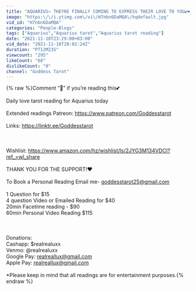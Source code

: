 ```yaml
---
title: "AQUARIUS♒️ THEYRE FINALLY COMING TO EXPRESS THEIR LOVE TO YOU💕❤️ WANTING TO BUILD A LEGACY🥰"
image: "https:\/\/i.ytimg.com\/vi\/H7nbn6DaMQA\/hqdefault.jpg"
vid_id: "H7nbn6DaMQA"
categories: "People-Blogs"
tags: ["Aquarius","Aquarius tarot","Aquarius tarot reading"]
date: "2021-11-18T23:29:00+03:00"
vid_date: "2021-11-18T20:02:24Z"
duration: "PT12M23S"
viewcount: "295"
likeCount: "68"
dislikeCount: "0"
channel: "Goddess Tarot"
---
```

{% raw %}Comment “🥰”  if you’re reading this💕<br /><br />Daily love tarot reading for Aquarius today<br /><br />Extended readings Patreon: <a rel="nofollow" target="blank" href="https://www.patreon.com/Goddesstarot">https://www.patreon.com/Goddesstarot</a><br /><br />Links: <a rel="nofollow" target="blank" href="https://linktr.ee/Goddesstarot">https://linktr.ee/Goddesstarot</a><br /><br /><br /><br />Wishlist: <a rel="nofollow" target="blank" href="https://www.amazon.com/hz/wishlist/ls/2JYG3M134VDCI?ref_=wl_share">https://www.amazon.com/hz/wishlist/ls/2JYG3M134VDCI?ref_=wl_share</a><br /><br />THANK YOU FOR THE SUPPORT!❤️<br /><br />To Book a Personal Reading Email me- goddesstarot25@gmail.com<br /><br />1 Question for $15<br /> 4 question Video or Emailed Reading for $40<br />20min Facetime reading - $90<br />60min Personal Video Reading $115<br /><br /><br /><br />Donations: <br />Cashapp: $realrealuxx<br />Venmo: @realrealuxx<br />Google Pay: realreallux@gmail.com<br />Apple Pay: realreallux@gmail.com<br /><br />*Please keep in mind that all readings are for entertainment purposes.{% endraw %}
